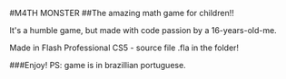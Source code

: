 #M4TH MONSTER
##The amazing math game for children!!


It's a humble game, but made with code passion by a 16-years-old-me.

Made in Flash Professional CS5 - source file .fla in the folder!


###Enjoy!
PS: game is in brazillian portuguese.
